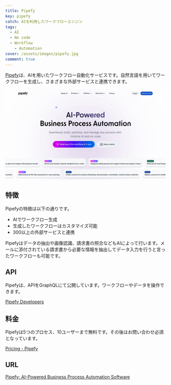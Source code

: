 ```yaml
---
title: Pipefy
key: pipefy
catch: AIを利用したワークフローエンジン
tags:
  - AI
  - No code
  - Workflow
	- Automation
cover: /assets/images/pipefy.jpg
comment: true
---
```


[Pipefy](https://www.pipefy.com/)は、AIを用いたワークフロー自動化サービスです。自然言語を用いてワークフローを生成し、さまざまな外部サービスと連携できます。

[![PipefyのWebサイト](/assets/images/pipefy.jpg)](https://www.pipefy.com/)

<!--more-->

## 特徴

Pipefyの特徴は以下の通りです。

- AIでワークフロー生成
- 生成したワークフローはカスタマイズ可能
- 300以上の外部サービスと連携

Pipefyはデータの抽出や画像認識、請求書の照合などもAIによって行います。メールに添付されている請求書から必要な情報を抽出してデータ入力を行うと言ったワークフローも可能です。

## API

Pipefyは、APIをGraphQLにて公開しています。ワークフローやデータを操作できます。

[Pipefy Developers](https://developers.pipefy.com/)

## 料金

Pipefyは5つのプロセス、10ユーザーまで無料です。その後はお問い合わせ必須となっています。

[Pricing \- Pipefy](https://www.pipefy.com/pricing/)

## URL

[Pipefy: AI-Powered Business Process Automation Software](https://www.pipefy.com/)

